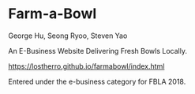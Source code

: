 # Farm-a-Bowl
George Hu, Seong Ryoo, Steven Yao

An E-Business Website Delivering Fresh Bowls Locally.

https://lostherro.github.io/farmabowl/index.html

Entered under the e-business category for FBLA 2018.
